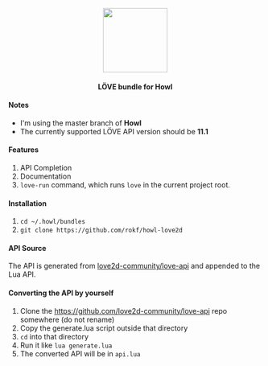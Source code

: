 <p align="center"><img src="https://love2d.org/style/logo.png" width="128"></p>
<h4 align="center">LÖVE bundle for Howl</h4>

#### Notes
- I'm using the master branch of **Howl**
- The currently supported LÖVE API version should be **11.1**

#### Features
1. API Completion
2. Documentation
3. `love-run` command, which runs `love` in the current project root.

#### Installation
1. `cd ~/.howl/bundles`
2. `git clone https://github.com/rokf/howl-love2d`

#### API Source
The API is generated from [love2d-community/love-api](https://github.com/love2d-community/love-api) and appended to the Lua API.

#### Converting the API by yourself
1. Clone the https://github.com/love2d-community/love-api repo somewhere (do not rename)
2. Copy the generate.lua script outside that directory
3. `cd` into that directory
4. Run it like `lua generate.lua`
5. The converted API will be in `api.lua`
